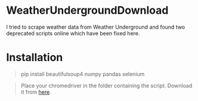 # WeatherUndergroundDownload

I tried to scrape weather data from Weather Underground and found two deprecated scripts online which have been fixed here.

# Installation

> pip install beautifulsoup4 numpy pandas selenium 

> Place your chromedriver in the folder containing the script. Download it from [here](https://chromedriver.chromium.org).












